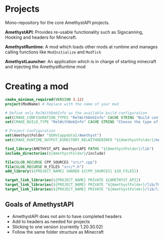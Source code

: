 # Projects

Mono-repository for the core AmethystAPI projects.

**AmethystAPI**: Provides re-usable functionality such as Sigscanning, Hooking and headers for Minecraft.

**AmethystRuntime**: A mod which loads other mods at runtime and manages calling functions like `ModInitialize` and `ModTick`

**AmethystLauncher**: An application which is in charge of starting minecraft and injecting the AmethystRuntime mod

# Creating a mod
```cmake
cmake_minimum_required(VERSION 3.12)
project(ModName) # Replace with the name of your mod

# Define only RelWithDebInfo as the available build configuration
set(CMAKE_CONFIGURATION_TYPES "RelWithDebInfo" CACHE STRING "Build configurations" FORCE)
set(CMAKE_BUILD_TYPE "RelWithDebInfo" CACHE STRING "Choose the type of build, options are: Debug Release RelWithDebInfo" FORCE)

# Project Configuration
set(AmethystFolder "$ENV{appdata}/Amethyst")
set(CMAKE_RUNTIME_OUTPUT_DIRECTORY_RELWITHDEBINFO "${AmethystFolder}/mods/${PROJECT_NAME}")

find_library(AMETHYST_API AmethystAPI PATHS "${AmethystFolder}/lib")
include_directories(${AmethystFolder}/include)

file(GLOB_RECURSE CPP_SOURCES "src/*.cpp")
file(GLOB_RECURSE H_FILES "src/*.h")
add_library(${PROJECT_NAME} SHARED ${CPP_SOURCES} ${H_FILES})

target_link_libraries(${PROJECT_NAME} PRIVATE ${AMETHYST_API})
target_link_libraries(${PROJECT_NAME} PRIVATE "${AmethystFolder}/lib/fmt.lib")
target_link_libraries(${PROJECT_NAME} PRIVATE "${AmethystFolder}/lib/libMinHook.x64.lib")

```

## Goals of AmethystAPI
 - AmethystAPI does not aim to have completed headers
 - Add to headers as needed for projects
 - Sticking to one version (currently 1.20.30.02)
 - Follow the same folder structure as Minecraft